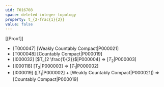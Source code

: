 ```yaml
---
uid: T016708
space: deleted-integer-topology
property: t_{2-frac{1}{2}}
value: false
---
```

[[Proof]]

* [T000047] [Weakly Countably Compact|P000021]
* [T000048] [Countably Compact|P000019]
* [I000032] [$T_{2 \frac{1}{2}}$|P000004] => [$T_2$|P000003]
* [I000118] [$T_2$|P000003] => [$T_1$|P000002]
* [I000019] ([$T_1$|P000002] + [Weakly Countably Compact|P000021]) => [Countably Compact|P000019]


